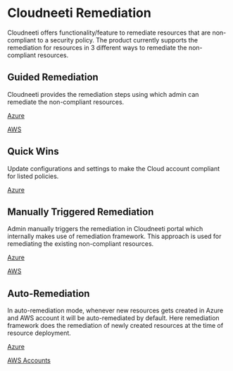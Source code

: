 # Cloudneeti Remediation 

Cloudneeti offers functionality/feature to remediate resources that are
non-compliant to a security policy. The product currently supports the
remediation for resources in 3 different ways to remediate the non-compliant resources. 

## Guided Remediation 

  Cloudneeti provides the remediation steps using which admin can remediate
  the non-compliant resources. 

   [Azure](../azureGuidedRemediation/)

   [AWS](../awsGuidedRemediation/)

## Quick Wins
   
  Update configurations and settings to make the Cloud account compliant for listed policies.

  [Azure](../azureQuickWins/)

## Manually Triggered Remediation 

 Admin manually triggers the remediation in Cloudneeti portal which internally makes use of remediation framework. This approach is used for remediating the existing non-compliant resources. 

   [Azure](../azureAutoRemediation/#manually-triggered-for-existing-resources)

   [AWS](../awsRemediation/#manually-triggered-for-existing-resources)

## Auto-Remediation 

  In auto-remediation mode, whenever new resources gets created in Azure and AWS account it will be auto-remediated by default. Here remediation framework does the remediation of newly created resources at the time of resource deployment. 

  [Azure](../azureAutoRemediation/)

  [AWS Accounts](../awsRemediation/)

 

 

 
